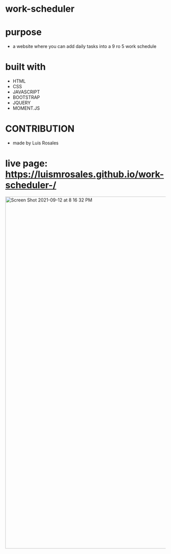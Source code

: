 # work-scheduler
# purpose 
* a website where you can add daily tasks into a 9 ro 5 work schedule
# built with
* HTML
* CSS
* JAVASCRIPT
* BOOTSTRAP
* JQUERY
* MOMENT.JS

# CONTRIBUTION
* made by Luis Rosales
# live page: https://luismrosales.github.io/work-scheduler-/
 <img width="1104" alt="Screen Shot 2021-09-12 at 8 16 32 PM" src="https://user-images.githubusercontent.com/82245627/133007702-0cb57c2e-6ba0-48e0-a40f-0bfdfeb91369.png">



